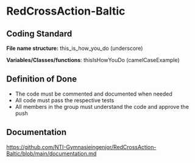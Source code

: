 # RedCrossAction-Baltic

## Coding Standard

**File name structure:** this_is_how_you_do (underscore)

**Variables/Classes/functions**: thisIsHowYouDo (camelCaseExample)


## Definition of Done

- The code must be commented and documented when needed
- All code must pass the respective tests
- All members in the group must understand the code and approve the push

## Documentation

https://github.com/NTI-Gymnasieingenjor/RedCrossAction-Baltic/blob/main/documentation.md
